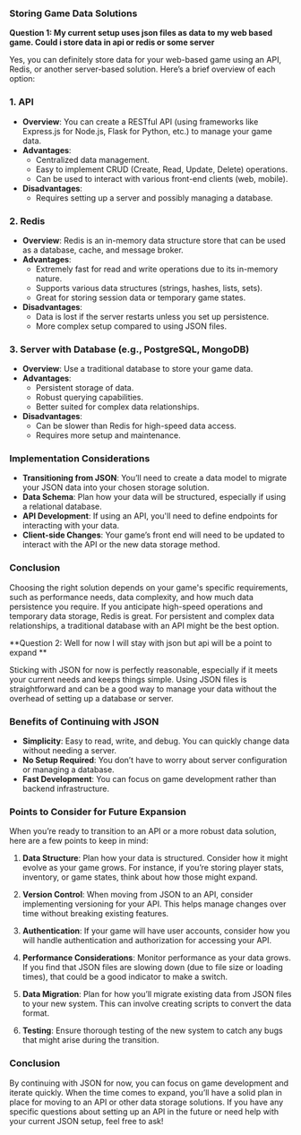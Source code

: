 ### Storing Game Data Solutions

**Question 1: My current setup uses json files as data to my web based game. Could i store data in api or redis or some server**

Yes, you can definitely store data for your web-based game using an API, Redis, or another server-based solution. Here’s a brief overview of each option:

### 1. **API**

- **Overview**: You can create a RESTful API (using frameworks like Express.js for Node.js, Flask for Python, etc.) to manage your game data.
- **Advantages**:
  - Centralized data management.
  - Easy to implement CRUD (Create, Read, Update, Delete) operations.
  - Can be used to interact with various front-end clients (web, mobile).
- **Disadvantages**:
  - Requires setting up a server and possibly managing a database.

### 2. **Redis**

- **Overview**: Redis is an in-memory data structure store that can be used as a database, cache, and message broker.
- **Advantages**:
  - Extremely fast for read and write operations due to its in-memory nature.
  - Supports various data structures (strings, hashes, lists, sets).
  - Great for storing session data or temporary game states.
- **Disadvantages**:
  - Data is lost if the server restarts unless you set up persistence.
  - More complex setup compared to using JSON files.

### 3. **Server with Database (e.g., PostgreSQL, MongoDB)**

- **Overview**: Use a traditional database to store your game data.
- **Advantages**:
  - Persistent storage of data.
  - Robust querying capabilities.
  - Better suited for complex data relationships.
- **Disadvantages**:
  - Can be slower than Redis for high-speed data access.
  - Requires more setup and maintenance.

### **Implementation Considerations**

- **Transitioning from JSON**: You’ll need to create a data model to migrate your JSON data into your chosen storage solution.
- **Data Schema**: Plan how your data will be structured, especially if using a relational database.
- **API Development**: If using an API, you'll need to define endpoints for interacting with your data.
- **Client-side Changes**: Your game’s front end will need to be updated to interact with the API or the new data storage method.

### **Conclusion**

Choosing the right solution depends on your game's specific requirements, such as performance needs, data complexity, and how much data persistence you require. If you anticipate high-speed operations and temporary data storage, Redis is great. For persistent and complex data relationships, a traditional database with an API might be the best option.

**Question 2: Well for now I will stay with json but api will be a point to expand **

Sticking with JSON for now is perfectly reasonable, especially if it meets your current needs and keeps things simple. Using JSON files is straightforward and can be a good way to manage your data without the overhead of setting up a database or server.

### Benefits of Continuing with JSON

- **Simplicity**: Easy to read, write, and debug. You can quickly change data without needing a server.
- **No Setup Required**: You don’t have to worry about server configuration or managing a database.
- **Fast Development**: You can focus on game development rather than backend infrastructure.

### Points to Consider for Future Expansion

When you’re ready to transition to an API or a more robust data solution, here are a few points to keep in mind:

1. **Data Structure**: Plan how your data is structured. Consider how it might evolve as your game grows. For instance, if you’re storing player stats, inventory, or game states, think about how those might expand.

2. **Version Control**: When moving from JSON to an API, consider implementing versioning for your API. This helps manage changes over time without breaking existing features.

3. **Authentication**: If your game will have user accounts, consider how you will handle authentication and authorization for accessing your API.

4. **Performance Considerations**: Monitor performance as your data grows. If you find that JSON files are slowing down (due to file size or loading times), that could be a good indicator to make a switch.

5. **Data Migration**: Plan for how you’ll migrate existing data from JSON files to your new system. This can involve creating scripts to convert the data format.

6. **Testing**: Ensure thorough testing of the new system to catch any bugs that might arise during the transition.

### Conclusion

By continuing with JSON for now, you can focus on game development and iterate quickly. When the time comes to expand, you’ll have a solid plan in place for moving to an API or other data storage solutions. If you have any specific questions about setting up an API in the future or need help with your current JSON setup, feel free to ask!

